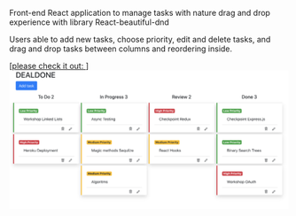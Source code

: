 Front-end React application to manage tasks with nature drag and drop experience with library React-beautiful-dnd


Users able to add new tasks, choose priority, edit and delete tasks, and drag and drop tasks between columns and reordering inside.

[[please check it out: ](https://youtu.be/AQcwHiZzBMk)]
![Organize your tasks:](public/image.png)
